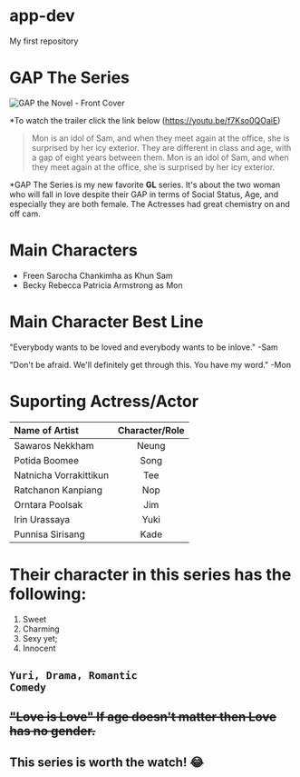 # app-dev
My first repository

# **GAP The Series**
![GAP the Novel -  Front Cover](https://i.mydramalist.com/REg3z_4f.jpg)

*To watch the trailer click the link below
(https://youtu.be/f7Kso0QOaiE)

>Mon is an idol of Sam, and when they meet again at the office, she is surprised by her icy exterior. They are different in class and age, with a gap of eight years between them. Mon is an idol of Sam, and when they meet again at the office, she is surprised by her icy exterior.

*GAP The Series is my new favorite **GL** series. It's about the two woman  who will fall in love despite their GAP in terms of Social Status, Age, and especially they are both female. The Actresses had great chemistry on and off cam.

# Main Characters
- Freen Sarocha Chankimha as Khun Sam
- Becky Rebecca Patricia Armstrong as Mon
# Main Character Best Line
"Everybody wants to be loved and everybody wants to be inlove." -Sam

"Don't be afraid. We'll definitely get through this. You have my word." -Mon

# Suporting Actress/Actor
| **Name of Artist**            | **Character/Role** | 
| :---                          |    :----:      |  
| Sawaros Nekkham               | Neung          |
| Potida Boomee                 | Song           |
| Natnicha Vorrakittikun        | Tee            | 
| Ratchanon Kanpiang            | Nop            |
| Orntara Poolsak               | Jim            |
| Irin Urassaya                 | Yuki           |
| Punnisa Sirisang              | Kade           |

# Their character in this series has the following:
1. Sweet
2. Charming
3. Sexy yet;
4. Innocent

<code>Yuri, Drama, Romantic Comedy</code>
---
~~"Love is Love" If age doesn't matter then Love has no gender.~~
---
This series is worth the watch! :joy:
---
